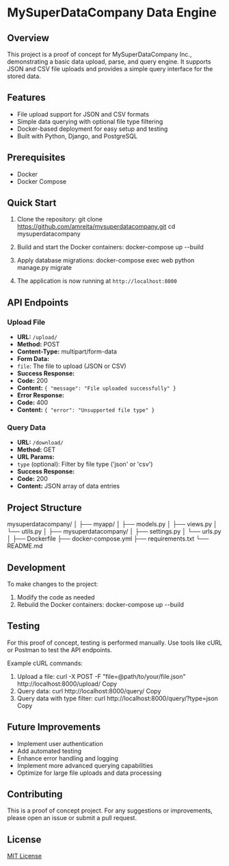 # MySuperDataCompany Data Engine

## Overview

This project is a proof of concept for MySuperDataCompany Inc., demonstrating a basic data upload, parse, and query engine. It supports JSON and CSV file uploads and provides a simple query interface for the stored data.

## Features

- File upload support for JSON and CSV formats
- Simple data querying with optional file type filtering
- Docker-based deployment for easy setup and testing
- Built with Python, Django, and PostgreSQL

## Prerequisites

- Docker
- Docker Compose

## Quick Start

1. Clone the repository:
   git clone https://github.com/amreita/mysuperdatacompany.git
   cd mysuperdatacompany
2. Build and start the Docker containers:
   docker-compose up --build

3. Apply database migrations:
  docker-compose exec web python manage.py migrate
   
4. The application is now running at `http://localhost:8000`

## API Endpoints

### Upload File
- **URL:** `/upload/`
- **Method:** POST
- **Content-Type:** multipart/form-data
- **Form Data:** 
- `file`: The file to upload (JSON or CSV)
- **Success Response:** 
- **Code:** 200
- **Content:** `{ "message": "File uploaded successfully" }`
- **Error Response:** 
- **Code:** 400
- **Content:** `{ "error": "Unsupported file type" }`

### Query Data
- **URL:** `/download/`
- **Method:** GET
- **URL Params:** 
- `type` (optional): Filter by file type ('json' or 'csv')
- **Success Response:** 
- **Code:** 200
- **Content:** JSON array of data entries

## Project Structure
mysuperdatacompany/
│
├── myapp/
│   ├── models.py
│   ├── views.py
│   └── utils.py
│
├── mysuperdatacompany/
│   ├── settings.py
│   └── urls.py
│
├── Dockerfile
├── docker-compose.yml
├── requirements.txt
└── README.md

## Development

To make changes to the project:

1. Modify the code as needed
2. Rebuild the Docker containers:
docker-compose up --build

## Testing

For this proof of concept, testing is performed manually. Use tools like cURL or Postman to test the API endpoints.

Example cURL commands:

1. Upload a file:
curl -X POST -F "file=@path/to/your/file.json" http://localhost:8000/upload/
Copy
2. Query data:
curl http://localhost:8000/query/
Copy
3. Query data with type filter:
curl http://localhost:8000/query/?type=json
Copy
## Future Improvements

- Implement user authentication
- Add automated testing
- Enhance error handling and logging
- Implement more advanced querying capabilities
- Optimize for large file uploads and data processing

## Contributing

This is a proof of concept project. For any suggestions or improvements, please open an issue or submit a pull request.

## License

[MIT License](https://opensource.org/licenses/MIT)
